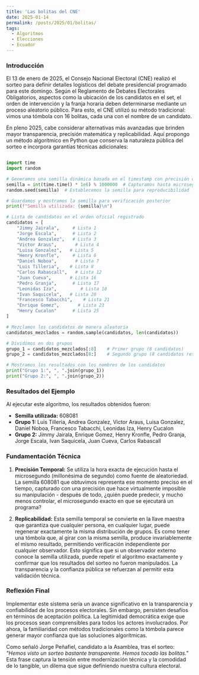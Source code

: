 ```yaml
---
title: 'Las bolitas del CNE'
date: 2025-01-14
permalink: /posts/2025/01/bolitas/
tags:
  - Algoritmos
  - Elecciones
  - Ecuador
---
```


### Introducción

El 13 de enero de 2025, el Consejo Nacional Electoral (CNE) realizó el sorteo para definir detalles logísticos del debate presidencial programado para este domingo. Según el Reglamento de Debates Electorales Obligatorios, aspectos como la ubicación de los candidatos en el set, el orden de intervención y la franja horaria deben determinarse mediante un proceso aleatorio público. Para esto, el CNE utilizó su método tradicional: vimos una tómbola con 16 bolitas, cada una con el nombre de un candidato.

En pleno 2025, cabe considerar alternativas más avanzadas que brinden mayor transparencia, precisión matemática y replicabilidad. Aquí propongo un método algorítmico en Python que conserva la naturaleza pública del sorteo e incorpora garantías técnicas adicionales:





~~~python

import time
import random

# Generamos una semilla dinámica basada en el timestamp con precisión de microsegundos
semilla = int(time.time() * 1e6) % 1000000  # Capturamos hasta microsegundos
random.seed(semilla)  # Establecemos la semilla para reproducibilidad

# Guardamos y mostramos la semilla para verificación posterior
print(f"Semilla utilizada: {semilla}\n")

# Lista de candidatos en el orden oficial registrado
candidatos = [
    "Jimmy Jairala",     # Lista 1
    "Jorge Escala",      # Lista 2
    "Andrea Gonzalez",   # Lista 3
    "Victor Araus",       # Lista 4
    "Luisa Gonzalez",   # Lista 5
    "Henry Kronfle",     # Lista 6
    "Daniel Noboa",       # Lista 7
    "Luis Tilleria",    # Lista 8
    "Carlos Rabascall",   # Lista 12
    "Juan Cueva",       # Lista 16
    "Pedro Granja",      # Lista 17
    "Leonidas Iza",         # Lista 18
    "Ivan Saquicela",   # Lista 20
    "Francesco Tabacchi",    # Lista 21
    "Enrique Gomez",       # Lista 23
    "Henry Cucalon"      # Lista 25
]

# Mezclamos los candidatos de manera aleatoria
candidatos_mezclados = random.sample(candidatos, len(candidatos))

# Dividimos en dos grupos
grupo_1 = candidatos_mezclados[:8]    # Primer grupo (8 candidatos)
grupo_2 = candidatos_mezclados[8:]    # Segundo grupo (8 candidatos restantes)

# Mostramos los resultados con los nombres de los candidatos
print("Grupo 1:", ", ".join(grupo_1))
print("Grupo 2:", ", ".join(grupo_2))
~~~





### Resultados del Ejemplo
Al ejecutar este algoritmo, los resultados obtenidos fueron:

- **Semilla utilizada:** 608081
- **Grupo 1:** Luis Tilleria, Andrea Gonzalez, Victor Araus, Luisa Gonzalez, Daniel Noboa, Francesco Tabacchi, Leonidas Iza, Henry Cucalon
- **Grupo 2:** Jimmy Jairala, Enrique Gomez, Henry Kronfle, Pedro Granja, Jorge Escala, Ivan Saquicela, Juan Cueva, Carlos Rabascall

### Fundamentación Técnica

1. **Precisión Temporal:** Se utiliza la hora exacta de ejecución hasta el microsegundo (millonésima de segundo) como fuente de aleatoriedad. La semilla 608081 que obtuvimos representa ese momento preciso en el tiempo, capturado con una precisión que hace virtualmente imposible su manipulación - después de todo, ¿quién puede predecir, y mucho menos controlar, el microsegundo exacto en que se ejecutará un programa?

2. **Replicabilidad:** Esta semilla temporal se convierte en la llave maestra que garantiza que cualquier persona, en cualquier lugar, puede regenerar exactamente la misma distribución de grupos. Es como tener una tómbola que, al girar con la misma semilla, produce invariablemente el mismo resultado, permitiendo verificación independiente por cualquier observador. Esto significa que si un observador externo conoce la semilla utilizada, puede repetir el algoritmo exactamente y confirmar que los resultados del sorteo no fueron manipulados. La transparencia y la confianza pública se refuerzan al permitir esta validación técnica.

### Reflexión Final

Implementar este sistema sería un avance significativo en la transparencia y confiabilidad de los procesos electorales. Sin embargo, persisten desafíos en términos de aceptación política. La legitimidad democrática exige que los procesos sean comprensibles para todos los actores involucrados. Por ahora, la familiaridad con métodos tradicionales como la tómbola parece generar mayor confianza que las soluciones algorítmicas.

Como señaló Jorge Peñafiel, candidato a la Asamblea, tras el sorteo: *"Hemos visto un sorteo bastante transparente. Hemos tocado las bolitas."* Esta frase captura la tensión entre modernización técnica y la comodidad de lo tangible, un dilema que sigue definiendo nuestra cultura electoral.


